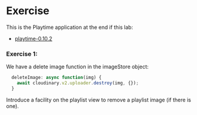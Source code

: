 # Exercise

This is the Playtime application at the end if this lab:

- [playtime-0.10.2](https://github.com/wit-hdip-comp-sci-2023/full-stack-1/tree/main/prj/playtime/playtime-0.10.2)

### Exercise 1:

We have a delete image function in the imageStore object:

~~~javascript
  deleteImage: async function(img) {
    await cloudinary.v2.uploader.destroy(img, {});
  }
~~~

Introduce a facility on the playlist view to remove a playlist image (if there is one).

